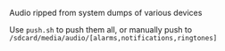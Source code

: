 Audio ripped from system dumps of various devices

Use `push.sh` to push them all, or manually push to `/sdcard/media/audio/[alarms,notifications,ringtones]`
